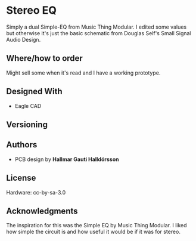 # Stereo EQ 
Simply a dual Simple-EQ from Music Thing Modular.
I edited some values but otherwise it's just the basic schematic from Douglas Self's Small Signal Audio Design.

## Where/how to order
Might sell some when it's read and I have a working prototype. 

## Designed With

* Eagle CAD

## Versioning

## Authors

* PCB design by **Hallmar Gauti Halldórsson** 

## License
Hardware: cc-by-sa-3.0

## Acknowledgments
The inspiration for this was the Simple EQ by Music Thing Modular. I liked how simple the circuit is and how useful it would be if it was for stereo.




